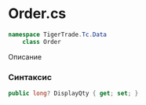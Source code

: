 
# Order.cs
```csharp
namespace TigerTrade.Tc.Data  
    class Order
```

Описание

### Синтаксис
```csharp
public long? DisplayQty { get; set; }
```
